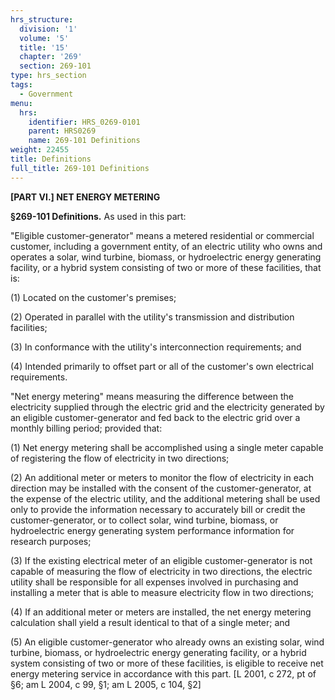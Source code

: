 ```yaml
---
hrs_structure:
  division: '1'
  volume: '5'
  title: '15'
  chapter: '269'
  section: 269-101
type: hrs_section
tags:
  - Government
menu:
  hrs:
    identifier: HRS_0269-0101
    parent: HRS0269
    name: 269-101 Definitions
weight: 22455
title: Definitions
full_title: 269-101 Definitions
---
```

**[PART VI.] NET ENERGY METERING**

**§269-101 Definitions.** As used in this part:

"Eligible customer-generator" means a metered residential or commercial customer, including a government entity, of an electric utility who owns and operates a solar, wind turbine, biomass, or hydroelectric energy generating facility, or a hybrid system consisting of two or more of these facilities, that is:

(1) Located on the customer's premises;

(2) Operated in parallel with the utility's transmission and distribution facilities;

(3) In conformance with the utility's interconnection requirements; and

(4) Intended primarily to offset part or all of the customer's own electrical requirements.

"Net energy metering" means measuring the difference between the electricity supplied through the electric grid and the electricity generated by an eligible customer-generator and fed back to the electric grid over a monthly billing period; provided that:

(1) Net energy metering shall be accomplished using a single meter capable of registering the flow of electricity in two directions;

(2) An additional meter or meters to monitor the flow of electricity in each direction may be installed with the consent of the customer-generator, at the expense of the electric utility, and the additional metering shall be used only to provide the information necessary to accurately bill or credit the customer-generator, or to collect solar, wind turbine, biomass, or hydroelectric energy generating system performance information for research purposes;

(3) If the existing electrical meter of an eligible customer-generator is not capable of measuring the flow of electricity in two directions, the electric utility shall be responsible for all expenses involved in purchasing and installing a meter that is able to measure electricity flow in two directions;

(4) If an additional meter or meters are installed, the net energy metering calculation shall yield a result identical to that of a single meter; and

(5) An eligible customer-generator who already owns an existing solar, wind turbine, biomass, or hydroelectric energy generating facility, or a hybrid system consisting of two or more of these facilities, is eligible to receive net energy metering service in accordance with this part. [L 2001, c 272, pt of §6; am L 2004, c 99, §1; am L 2005, c 104, §2]